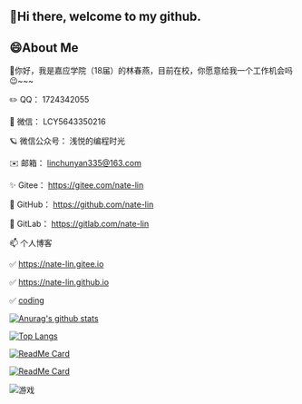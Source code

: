 ## 👋Hi there, welcome to my github.


## 😄About Me


🚥你好，我是嘉应学院（18届）的林春燕，目前在校，你愿意给我一个工作机会吗😉~~~

✏️ QQ： 1724342055

💬 微信： LCY5643350216

🪐 微信公众号： 浅悦的编程时光

✉️ 邮箱： linchunyan335@163.com

✨ Gitee： https://gitee.com/nate-lin

👯 GitHub： https://github.com/nate-lin

💖 GitLab： https://gitlab.com/nate-lin

📫 个人博客  

✅   https://nate-lin.gitee.io 
    
✅   https://nate-lin.github.io
    
✅   <a target="_blank" rel="nofollow" href="https://coding-pages-bucket-3501842-8141905-8363-424877-1304568931.cos-website.ap-hongkong.myqcloud.com" >coding</a>

[![Anurag's github stats](https://github-readme-stats.vercel.app/api?username=nate-lin&show_icons=true&theme=shades-of-purple)](https://github.com/nate-lin/github-readme-stats)

[![Top Langs](https://github-readme-stats.vercel.app/api/top-langs/?username=nate-lin&layout=compact)](https://github.com/nate-lin/github-readme-stats)

[![ReadMe Card](https://github-readme-stats.vercel.app/api/pin/?username=nate-lin&repo=yilia-plus&show_icons=true&theme=shades-of-purple)](https://github.com/nate-lin/yilia-plus)

[![ReadMe Card](https://github-readme-stats.vercel.app/api/pin/?username=nate-lin&repo=hexo-theme-3-hexo&show_icons=true&theme=shades-of-purple)](https://github.com/nate-lin/hexo-theme-3-hexo)

![游戏](https://blog-lin1.oss-cn-shenzhen.aliyuncs.com/img/游戏.gif)
